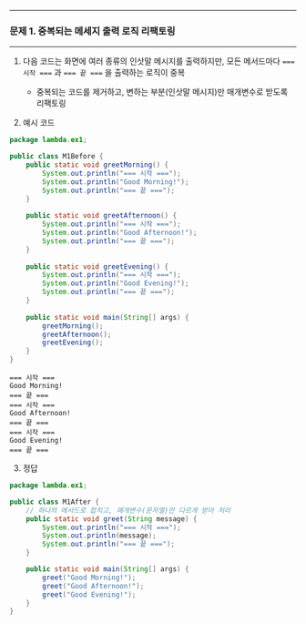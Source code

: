-----
### 문제 1. 중복되는 메세지 출력 로직 리팩토링
-----
1. 다음 코드는 화면에 여러 종류의 인삿말 메시지를 출력하지만, 모든 메서드마다 ```=== 시작 ===``` 과 ```=== 끝 ===``` 을 출력하는 로직이 중복
   - 중복되는 코드를 제거하고, 변하는 부분(인삿말 메시지)만 매개변수로 받도록 리팩토링

2. 예시 코드
```java
package lambda.ex1;

public class M1Before {
    public static void greetMorning() {
        System.out.println("=== 시작 ===");
        System.out.println("Good Morning!");
        System.out.println("=== 끝 ===");
    }
    
    public static void greetAfternoon() {
        System.out.println("=== 시작 ===");
        System.out.println("Good Afternoon!");
        System.out.println("=== 끝 ===");
    }
    
    public static void greetEvening() {
        System.out.println("=== 시작 ===");
        System.out.println("Good Evening!");
        System.out.println("=== 끝 ===");
    }
    
    public static void main(String[] args) {
        greetMorning();
        greetAfternoon();
        greetEvening();
    }
}
```
```
=== 시작 ===
Good Morning!
=== 끝 ===
=== 시작 ===
Good Afternoon!
=== 끝 ===
=== 시작 ===
Good Evening!
=== 끝 ===
````

3. 정답
```java
package lambda.ex1;

public class M1After {
    // 하나의 메서드로 합치고, 매개변수(문자열)만 다르게 받아 처리
    public static void greet(String message) {
        System.out.println("=== 시작 ===");
        System.out.println(message);
        System.out.println("=== 끝 ===");
    }

    public static void main(String[] args) {
        greet("Good Morning!");
        greet("Good Afternoon!");
        greet("Good Evening!");
    }
}
```
